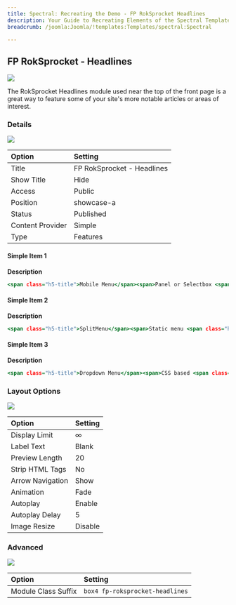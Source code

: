 ```yaml
---
title: Spectral: Recreating the Demo - FP RokSprocket Headlines
description: Your Guide to Recreating Elements of the Spectral Template for Joomla
breadcrumb: /joomla:Joomla/!templates:Templates/spectral:Spectral

---
```


FP RokSprocket - Headlines
-----

![][demo]

The RokSprocket Headlines module used near the top of the front page is a great way to feature some of your site's more notable articles or areas of interest.

### Details
![][demo2]

| Option           | Setting                    |
|:-----------------|:---------------------------|
| Title            | FP RokSprocket - Headlines |
| Show Title       | Hide                       |
| Access           | Public                     |
| Position         | showcase-a                 |
| Status           | Published                  |
| Content Provider | Simple                     |
| Type             | Features                   |

#### Simple Item 1

**Description**

~~~ .html
<span class="h5-title">Mobile Menu</span><span>Panel or Selectbox <span class="hidden-tablet hidden-phone">menu</span><span class="visible-large"> for mobiles</span></span>
~~~

#### Simple Item 2

**Description**

~~~ .html
<span class="h5-title">SplitMenu</span><span>Static menu <span class="hidden-desktop">option</span><span class="visible-large visible-phone">option</span><span class="hidden-tablet hidden-phone"> with detached children</span></span>
~~~

#### Simple Item 3

**Description**

~~~ .html
<span class="h5-title">Dropdown Menu</span><span>CSS based <span class="hidden-desktop">menu</span><span class="visible-desktop"> with advanced <span class="visible-large">layout </span>features</span></span>
~~~

### Layout Options
![][demo3]

| Option           | Setting   |  
| :--------------- | :-------- |  
| Display Limit    | ∞         |  
| Label Text       | Blank     |  
| Preview Length   | 20        |  
| Strip HTML Tags  | No        |  
| Arrow Navigation | Show      |  
| Animation        | Fade      |  
| Autoplay         | Enable    |  
| Autoplay Delay   | 5         |  
| Image Resize     | Disable   |  

### Advanced
![][demo4]

| Option              | Setting                         |
|:--------------------|:------------------------------- |
| Module Class Suffix | `box4 fp-roksprocket-headlines` |

[demo]: assets/demo_10.jpeg
[demo2]: assets/headlines_1.jpeg
[demo3]: assets/headlines_2.jpeg
[demo4]: assets/headlines_3.jpeg